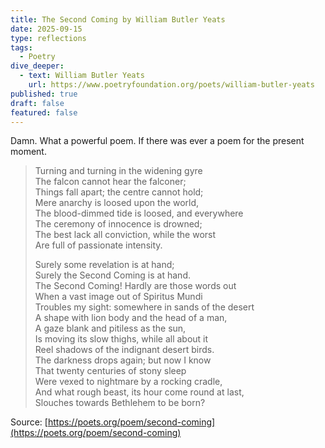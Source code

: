 ```yaml
---
title: The Second Coming by William Butler Yeats
date: 2025-09-15
type: reflections
tags:
  - Poetry
dive_deeper:
  - text: William Butler Yeats
    url: https://www.poetryfoundation.org/poets/william-butler-yeats
published: true
draft: false
featured: false
---
```

Damn. What a powerful poem. If there was ever a poem for the present moment.

> Turning and turning in the widening gyre  
> The falcon cannot hear the falconer;  
> Things fall apart; the centre cannot hold;  
> Mere anarchy is loosed upon the world,  
> The blood-dimmed tide is loosed, and everywhere  
> The ceremony of innocence is drowned;  
> The best lack all conviction, while the worst  
> Are full of passionate intensity.  
>   
> Surely some revelation is at hand;  
> Surely the Second Coming is at hand.  
> The Second Coming! Hardly are those words out  
> When a vast image out of Spiritus Mundi  
> Troubles my sight: somewhere in sands of the desert  
> A shape with lion body and the head of a man,  
> A gaze blank and pitiless as the sun,  
> Is moving its slow thighs, while all about it  
> Reel shadows of the indignant desert birds.  
> The darkness drops again; but now I know  
> That twenty centuries of stony sleep  
> Were vexed to nightmare by a rocking cradle,  
> And what rough beast, its hour come round at last,  
> Slouches towards Bethlehem to be born?

Source: [https://poets.org/poem/second-coming](https://poets.org/poem/second-coming)